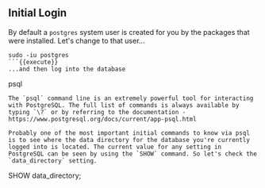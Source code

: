 Initial Login
-------------

By default a `postgres` system user is created for you by the packages that were installed. Let's change to that user...
```
sudo -iu postgres
```{{execute}}
...and then log into the database
```
psql
```{{execute}}
The `psql` command line is an extremely powerful tool for interacting with PostgreSQL. The full list of commands is always available by typing `\?` or by referring to the documentation - https://www.postgresql.org/docs/current/app-psql.html

Probably one of the most important initial commands to know via psql is to see where the data directory for the database you're currently logged into is located. The current value for any setting in PostgreSQL can be seen by using the `SHOW` command. So let's check the `data_directory` setting.
```
SHOW data_directory;
```{{execute}}






